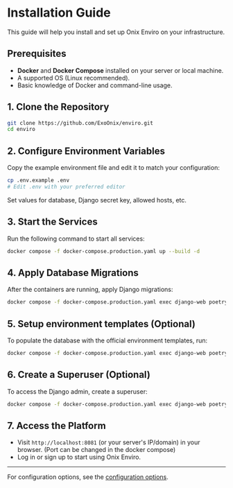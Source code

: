 # Installation Guide

This guide will help you install and set up Onix Enviro on your infrastructure.

## Prerequisites

- **Docker** and **Docker Compose** installed on your server or local machine.
- A supported OS (Linux recommended).
- Basic knowledge of Docker and command-line usage.

## 1. Clone the Repository

```sh
git clone https://github.com/ExoOnix/enviro.git
cd enviro
```

## 2. Configure Environment Variables

Copy the example environment file and edit it to match your configuration:

```sh
cp .env.example .env
# Edit .env with your preferred editor
```

Set values for database, Django secret key, allowed hosts, etc.

## 3. Start the Services

Run the following command to start all services:

```sh
docker compose -f docker-compose.production.yaml up --build -d
```

## 4. Apply Database Migrations

After the containers are running, apply Django migrations:

```sh
docker compose -f docker-compose.production.yaml exec django-web poetry run python manage.py migrate
```

## 5. Setup environment templates (Optional)

To populate the database with the official environment templates, run:

```sh
docker compose -f docker-compose.production.yaml exec django-web poetry run python manage.py loaddata apps/env_manager/fixtures/templates.json
```

## 6. Create a Superuser (Optional)

To access the Django admin, create a superuser:

```sh
docker compose -f docker-compose.production.yaml exec django-web poetry run python manage.py createsuperuser
```

## 7. Access the Platform

- Visit `http://localhost:8081` (or your server's IP/domain) in your browser. (Port can be changed in the docker compose)
- Log in or sign up to start using Onix Enviro.

---

For configuration options, see the [configuration options](./configuration.md).
